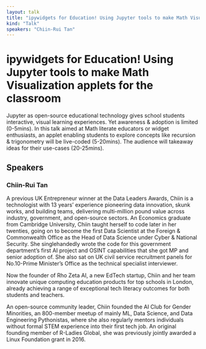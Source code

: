 ```yaml
---
layout: talk
title: "ipywidgets for Education! Using Jupyter tools to make Math Visualization applets for the classroom"
kind: "Talk"
speakers: "Chiin-Rui Tan"
---
```


# ipywidgets for Education! Using Jupyter tools to make Math Visualization applets for the classroom

Jupyter as open-source educational technology gives school students interactive, visual learning experiences. Yet awareness & adoption is limited (0-5mins). In this talk aimed at Math literate educators or widget enthusiasts, an applet enabling students to explore concepts like recursion & trigonometry will be live-coded (5-20mins). The audience will takeaway ideas for their use-cases (20-25mins).

## Speakers

### Chiin-Rui Tan

A previous UK Entrepreneur winner at the Data Leaders Awards, Chiin is a technologist with 13 years’ experience pioneering data innovation, skunk works, and building teams, delivering multi-million pound value across industry, government, and open-source sectors. An Economics graduate from Cambridge University, Chiin taught herself to code later in her twenties, going on to become the first Data Scientist at the Foreign & Commonwealth Office as the Head of Data Science under Cyber & National Security. She singlehandedly wrote the code for this government department’s first AI project and OSINT capabilities that she got MP and senior adoption of. She also sat on UK civil service recruitment panels for No.10-Prime Minister’s Office as the technical specialist interviewer.     

Now the founder of Rho Zeta AI, a new EdTech startup, Chiin and her team innovate unique computing education products for top schools in London, already achieving a range of exceptional tech literacy outcomes for both students and teachers.    

An open-source community leader, Chiin founded the AI Club for Gender Minorities, an 800-member meetup of mainly ML, Data Science, and Data Engineering Pythonistas, where she also regularly mentors individuals without formal STEM experience into their first tech job. An original founding member of R-Ladies Global, she was previously jointly awarded a Linux Foundation grant in 2016.
